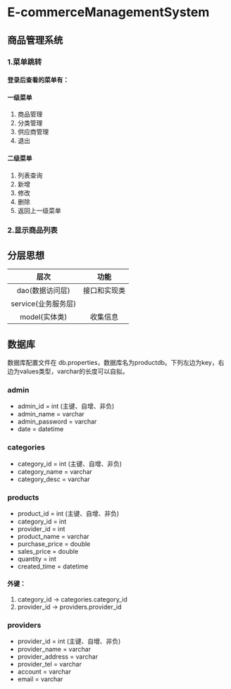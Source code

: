 # E-commerceManagementSystem

## 商品管理系统

### 1.菜单跳转

#### 登录后查看的菜单有：

#### 一级菜单

1. 商品管理
2. 分类管理
3. 供应商管理
4. 退出

#### 二级菜单

1. 列表查询
2. 新增
3. 修改
4. 删除
5. 返回上一级菜单

### 2.显示商品列表

## 分层思想

|       层次       |   功能   |
|:--------------:|:------:|
|   dao(数据访问层)   | 接口和实现类 |
| service(业务服务层) ||
|   model(实体类)   |  收集信息  |

## 数据库

数据库配置文件在 db.properties，数据库名为productdb。下列左边为key，右边为values类型，varchar的长度可以自拟。

### admin

- admin_id = int (主键、自增、非负)
- admin_name = varchar
- admin_password = varchar
- date = datetime

### categories

- category_id = int (主键、自增、非负)
- category_name = varchar
- category_desc = varchar

### products

- product_id = int (主键、自增、非负)
- category_id = int
- provider_id = int
- product_name = varchar
- purchase_price = double
- sales_price = double
- quantity = int
- created_time = datetime

#### 外键：

1. category_id -> categories.category_id
2. provider_id -> providers.provider_id

### providers

- provider_id = int (主键、自增、非负)
- provider_name = varchar
- provider_address = varchar
- provider_tel = varchar
- account = varchar
- email = varchar
